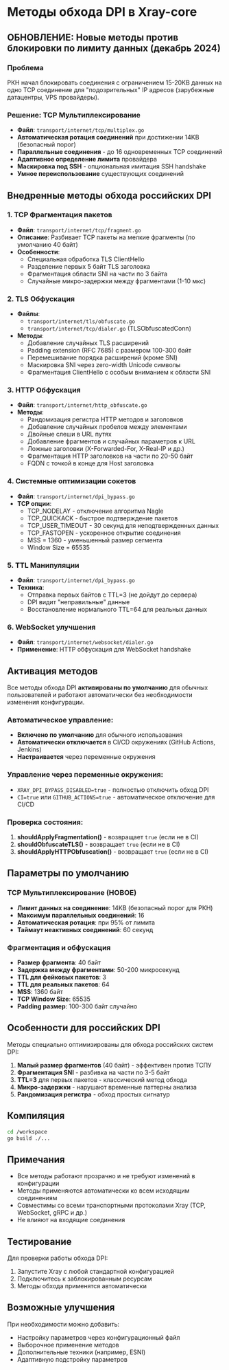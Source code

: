 # Методы обхода DPI в Xray-core

## ОБНОВЛЕНИЕ: Новые методы против блокировки по лимиту данных (декабрь 2024)

### Проблема
РКН начал блокировать соединения с ограничением 15-20KB данных на одно TCP соединение для "подозрительных" IP адресов (зарубежные датацентры, VPS провайдеры).

### Решение: TCP Мультиплексирование
- **Файл**: `transport/internet/tcp/multiplex.go`
- **Автоматическая ротация соединений** при достижении 14KB (безопасный порог)
- **Параллельные соединения** - до 16 одновременных TCP соединений
- **Адаптивное определение лимита** провайдера
- **Маскировка под SSH** - опциональная имитация SSH handshake
- **Умное переиспользование** существующих соединений

## Внедренные методы обхода российских DPI

### 1. TCP Фрагментация пакетов
- **Файл**: `transport/internet/tcp/fragment.go`
- **Описание**: Разбивает TCP пакеты на мелкие фрагменты (по умолчанию 40 байт)
- **Особенности**:
  - Специальная обработка TLS ClientHello
  - Разделение первых 5 байт TLS заголовка
  - Фрагментация области SNI на части по 3 байта
  - Случайные микро-задержки между фрагментами (1-10 мкс)

### 2. TLS Обфускация
- **Файлы**: 
  - `transport/internet/tls/obfuscate.go`
  - `transport/internet/tcp/dialer.go` (TLSObfuscatedConn)
- **Методы**:
  - Добавление случайных TLS расширений
  - Padding extension (RFC 7685) с размером 100-300 байт
  - Перемешивание порядка расширений (кроме SNI)
  - Маскировка SNI через zero-width Unicode символы
  - Фрагментация ClientHello с особым вниманием к области SNI

### 3. HTTP Обфускация
- **Файл**: `transport/internet/http_obfuscate.go`
- **Методы**:
  - Рандомизация регистра HTTP методов и заголовков
  - Добавление случайных пробелов между элементами
  - Двойные слеши в URL путях
  - Добавление фрагментов и случайных параметров к URL
  - Ложные заголовки (X-Forwarded-For, X-Real-IP и др.)
  - Фрагментация HTTP заголовков на части по 20-50 байт
  - FQDN с точкой в конце для Host заголовка

### 4. Системные оптимизации сокетов
- **Файл**: `transport/internet/dpi_bypass.go`
- **TCP опции**:
  - TCP_NODELAY - отключение алгоритма Nagle
  - TCP_QUICKACK - быстрое подтверждение пакетов
  - TCP_USER_TIMEOUT - 30 секунд для неподтвержденных данных
  - TCP_FASTOPEN - ускоренное открытие соединения
  - MSS = 1360 - уменьшенный размер сегмента
  - Window Size = 65535

### 5. TTL Манипуляции
- **Файл**: `transport/internet/dpi_bypass.go`
- **Техника**: 
  - Отправка первых байтов с TTL=3 (не дойдут до сервера)
  - DPI видит "неправильные" данные
  - Восстановление нормального TTL=64 для реальных данных

### 6. WebSocket улучшения
- **Файл**: `transport/internet/websocket/dialer.go`
- **Применение**: HTTP обфускация для WebSocket handshake



## Активация методов

Все методы обхода DPI **активированы по умолчанию** для обычных пользователей и работают автоматически без необходимости изменения конфигурации.

### Автоматическое управление:
- **Включено по умолчанию** для обычного использования
- **Автоматически отключается** в CI/CD окружениях (GitHub Actions, Jenkins)
- **Настраивается** через переменные окружения

### Управление через переменные окружения:
- `XRAY_DPI_BYPASS_DISABLED=true` - полностью отключить обход DPI
- `CI=true` или `GITHUB_ACTIONS=true` - автоматическое отключение для CI/CD

### Проверка состояния:
1. **shouldApplyFragmentation()** - возвращает `true` (если не в CI)
2. **shouldObfuscateTLS()** - возвращает `true` (если не в CI)
3. **shouldApplyHTTPObfuscation()** - возвращает `true` (если не в CI)

## Параметры по умолчанию

### TCP Мультиплексирование (НОВОЕ)
- **Лимит данных на соединение**: 14KB (безопасный порог для РКН)
- **Максимум параллельных соединений**: 16
- **Автоматическая ротация**: при 95% от лимита
- **Таймаут неактивных соединений**: 60 секунд

### Фрагментация и обфускация
- **Размер фрагмента**: 40 байт
- **Задержка между фрагментами**: 50-200 микросекунд
- **TTL для фейковых пакетов**: 3
- **TTL для реальных пакетов**: 64
- **MSS**: 1360 байт
- **TCP Window Size**: 65535
- **Padding размер**: 100-300 байт случайно

## Особенности для российских DPI

Методы специально оптимизированы для обхода российских систем DPI:

1. **Малый размер фрагментов** (40 байт) - эффективен против ТСПУ
2. **Фрагментация SNI** - разбивка на части по 3-5 байт
3. **TTL=3** для первых пакетов - классический метод обхода
4. **Микро-задержки** - нарушают временные паттерны анализа
5. **Рандомизация регистра** - обход простых сигнатур

## Компиляция

```bash
cd /workspace
go build ./...
```

## Примечания

- Все методы работают прозрачно и не требуют изменений в конфигурации
- Методы применяются автоматически ко всем исходящим соединениям
- Совместимы со всеми транспортными протоколами Xray (TCP, WebSocket, gRPC и др.)
- Не влияют на входящие соединения

## Тестирование

Для проверки работы обхода DPI:

1. Запустите Xray с любой стандартной конфигурацией
2. Подключитесь к заблокированным ресурсам
3. Методы обхода применятся автоматически

## Возможные улучшения

При необходимости можно добавить:
- Настройку параметров через конфигурационный файл
- Выборочное применение методов
- Дополнительные техники (например, ESNI)
- Адаптивную подстройку параметров
